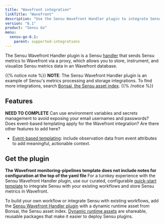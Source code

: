 ```yaml
---
title: "Wavefront integration"
linkTitle: "Wavefront"
description: "Use the Sensu Wavefront Handler plugin to integrate Sensu with your existing Wavefront workflows. Read about the features of Sensu's Wavefront integration and learn how to get the plugin."
version: "6.1"
product: "Sensu Go"
menu: 
  sensu-go-6.1:
    parent: supported-integrations
---
```


The Sensu Wavefront Handler plugin is a Sensu [handler][1] that sends Sensu metrics to Wavefront via a proxy, which allows you to store, instrument, and visualize Sensu metrics data in an Wavefront database.

{{% notice note %}}
**NOTE**: The Sensu Wavefront Handler plugin is an example of Sensu's metrics processing and storage integrations.
To find more integrations, search [Bonsai, the Sensu asset index](https://bonsai.sensu.io/).
{{% /notice %}}

## Features

**NEED TO COMPLETE** Can use environment variables and secrets management to avoid exposing your email usernames and passwords? Does event-based templating apply for the Wavefront integration? Are there other features to add here?

- [Event-based templating][2]: include observation data from event attributes to add meaningful, actionable context.

## Get the plugin

**The Wavefront monitoring-pipelines template does not include notes for configuration at the top of the yaml file**
For a turnkey experience with the Sensu Wavefront Handler plugin, use our curated, configurable [quick-start template][3] to integrate Sensu with your existing workflows and store Sensu metrics in Wavefront.

To build your own workflow or integrate Sensu with existing workflows, add the [Sensu Wavefront Handler plugin][4] with a dynamic runtime asset from Bonsai, the Sensu asset index.
[Dynamic runtime assets][5] are shareable, reusable packages that make it easier to deploy Sensu plugins.


[1]: ../../../observability-pipeline/observe-process/handlers/
[2]: ../../../observability-pipeline/observe-process/handler-templates/
[3]: https://github.com/sensu-community/monitoring-pipelines/blob/latest/metric-storage/wavefront.yaml
[4]: https://bonsai.sensu.io/assets/sensu/sensu-wavefront-handler
[5]: ../../assets/
